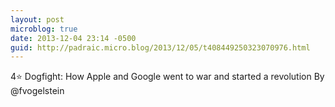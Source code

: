 ```yaml
---
layout: post
microblog: true
date: 2013-12-04 23:14 -0500
guid: http://padraic.micro.blog/2013/12/05/t408449250323070976.html
---
```

4⭐️ Dogfight: How Apple and Google went to war and started a revolution By @fvogelstein
